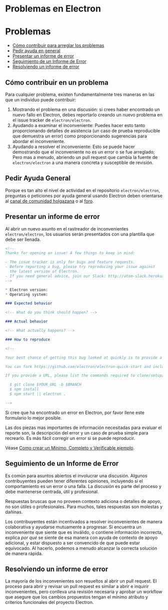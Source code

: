 # Problemas en Electron

# Problemas

* [Cómo contribuir para arreglar los problemas](#how-to-contribute-in-issues)
* [Pedir ayuda en general](#asking-for-general-help)
* [Presentar un informe de error](#submitting-a-bug-report)
* [Seguimiento de un Informe de Error](#triaging-a-bug-report)
* [Resolviendo un informe de error](#resolving-a-bug-report)

## Cómo contribuir en un problema

Para cualquier problema, existen fundamentalmente tres maneras en las que un individuo puede contribuir:

1. Mostrando el problema en una discusión: si crees haber encontrado un nuevo fallo en Electron, debes reportarlo creando un nuevo problema en el issue tracker de `electron/electron`.
2. Ayudando a examinar el inconveniente: Puedes hacer esto tanto proporcionando detalles de asistencia (un caso de prueba reproducible que demuestra un error) como proporcionando sugerencias para abordar el inconveniente.
3. Ayudando a resolver el inconveniente: Esto se puede hacer demostrando que el inconveniente no es un error o se fue arreglado; Pero mas a menudo, abriendo un pull request que cambia la fuente de `electron/electron` a una manera concreta y susceptible de revisión.

## Pedir Ayuda General

Porque es tan alto el nivel de actividad en el repositorio `electron/electron`, preguntas o peticiones por ayuda general usando Electron deben orientarse al [canal de comunidad holgazana](https://atomio.slack.com) o al [foro](https://discuss.atom.io/c/electron).

## Presentar un informe de error

Al abrir un nuevo asunto en el rastreador de inconvenientes `electron/electron`, los usuarios serán presentados con una plantilla que debe ser llenada.

```markdown
<!--
Thanks for opening an issue! A few things to keep in mind:

- The issue tracker is only for bugs and feature requests.
- Before reporting a bug, please try reproducing your issue against
  the latest version of Electron.
- If you need general advice, join our Slack: http://atom-slack.herokuapp.com
-->

* Electron version:
* Operating system:

### Expected behavior

<!-- What do you think should happen? -->

### Actual behavior

<!-- What actually happens? -->

### How to reproduce

<!--

Your best chance of getting this bug looked at quickly is to provide a REPOSITORY that can be cloned and run.

You can fork https://github.com/electron/electron-quick-start and include a link to the branch with your changes.

If you provide a URL, please list the commands required to clone/setup/run your repo e.g.

  $ git clone $YOUR_URL -b $BRANCH
  $ npm install
  $ npm start || electron .

-->
```

Si cree que ha encontrado un error en Electron, por favor llene este formulario lo mejor posible.

Las dos piezas mas importantes de información necesitadas para evaluar el reporte son, la descripción del error y un caso de prueba simple para recrearlo. Es más fácil corregir un error si se puede reproducir.

Véase [Como crear un Mínimo, Completo y Verificable ejemplo](https://stackoverflow.com/help/mcve).

## Seguimiento de un Informe de Error

Es común para asuntos abiertos el involucrar una discusión. Algunos contribuyentes pueden tener diferentes opiniones, incluyendo si el comportamiento es un error o una falla. La discusión es parte del proceso y debe mantenerse centrada, útil y profesional.

Respuestas bruscas que no proveen contexto adiciona o detalles de apoyo, no son útiles o profesionales. Para muchos, tales respuestas son molestas y dañinas.

Los contribuyentes están incentivados a resolver inconvenientes de manera colaborativa y ayudarse mutuamente a progresar. Si encuentra un inconveniente que siente que es inválido, o contiene información incorrecta, explica *por qué* se siente de esa manera con ayuda de contexto de apoyo adicional, y estar dispuesto a ser convencido de que puede estar equivocado. Al hacerlo, podemos a menudo alcanzar la correcta solución de manera rápida.

## Resolviendo un informe de error

La mayoría de los inconvenientes son resueltos al abrir un pull request. El proceso para abrir y revisar un pull request es similar a abrir e inquirir inconvenientes, pero conlleva una revisión necesaria y aprobar un workflow que asegure que los cambios propuestos tengan el mínimo atributo y criterios funcionales del proyecto Electron.